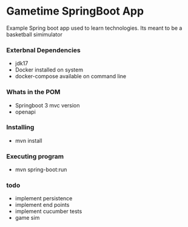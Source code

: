 # Gametime SpringBoot App
Example Spring boot app used to learn technologies.
Its meant to be a basketball simimulator

### Exterbnal Dependencies
* jdk17
* Docker installed on system
* docker-compose available on command line

### Whats in the POM
* Springboot 3 mvc version
* openapi

### Installing
* mvn install

### Executing program
* mvn spring-boot:run


### todo
* implement persistence
* implement end points
* implement cucumber tests
* game sim



